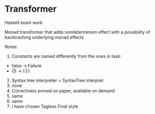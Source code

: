 # Transformer

Haskell exam work

Monad transformer that adds nondeterminism effect with a possibility of backtraching underlying monad effects

Notes:
1. Constants are named differently from the ones in task:
  - false -> Failure
  - (|) -> (:|:)
2. Syntax tree interpreter = SyntaxTree.interpret
3. none
4. Correctness proved on paper, available on demand
5. same
6. same
7. I have chosen Tagless Final style
